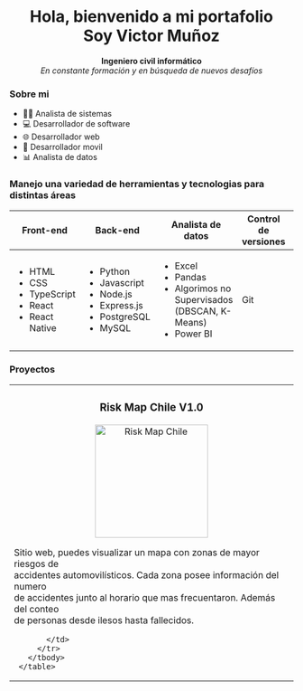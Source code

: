 <div align='center'>
  <h1 align='center'>Hola, bienvenido a mi portafolio <br> Soy Victor Muñoz </h1>
  <p><b>Ingeniero civil informático </b><br> <i>En constante formación y en búsqueda de nuevos desafíos</i></p>
</div>
<div>
  <h3>Sobre mi</h3>
  <ul>
    <li>🧑‍💻 Analista de sistemas</li>
    <li>💻 Desarrollador de software</li>
    <li>🌐 Desarrollador web</li>
    <li>📱 Desarrollador movil</li>
    <li>📊 Analista de datos</li>
  </ul>
</div>
<div>
  <h3>Manejo una variedad de herramientas y tecnologias para distintas áreas </h3>
 <div>
    <table border="0">
    <thead>
      <tr>
        <th>Front-end</th>
        <th>Back-end</th>
        <th>Analista de datos</th>
        <th>Control de versiones</th>
        <th>Diseño UI/UX</th>
      </tr>
    </thead>
    <tbody>
      <tr>
        <td>
          <ul>
            <li>HTML</li>
            <li>CSS</li>
            <li>TypeScript</li>
            <li>React</li>
            <li>React Native</li>
          </ul>
        </td>
        <td>
          <ul>
            <li>Python</li>
            <li>Javascript</li>
            <li>Node.js</li>
            <li>Express.js</li>
            <li>PostgreSQL</li>
            <li>MySQL</li>
          </ul>   
        </td>
        <td>
          <ul>
            <li>Excel</li>
            <li>Pandas</li>
            <li>Algorimos no Supervisados (DBSCAN, K-Means)</li>
            <li>Power BI</li>
          </ul>
        </td>
        <td>
          Git
        </td>
         <td>
          figma
        </td>
      </tr>
    </tbody>
  </table>
   <h3>Proyectos</h3>
   <div align= 'center'>
     <table>
       <tbody>
         <tr>
           <td>
             <div align='center'>
               <h3>Risk Map Chile V1.0</h3>
               <a href="https://www.google.com" target="_blank" rel="noopener noreferrer">
                <img src="https://github.com/user-attachments/assets/203b42a3-dff9-4b41-9405-0add37054211" 
                     alt="Risk Map Chile" width="200" height="200" />
              </a>
                </div>
               <p>Sitio web, puedes visualizar un mapa con zonas de mayor riesgos de<br> 
                 accidentes automovilísticos. Cada zona posee información del numero <br>
                 de accidentes junto al horario que mas frecuentaron. Además del conteo <br>
                 de personas desde ilesos hasta fallecidos.
               </p>
             
           </td>
         </tr>
       </tbody>
     </table>
     
   </div>
 </div>
</div>

  






</div>
